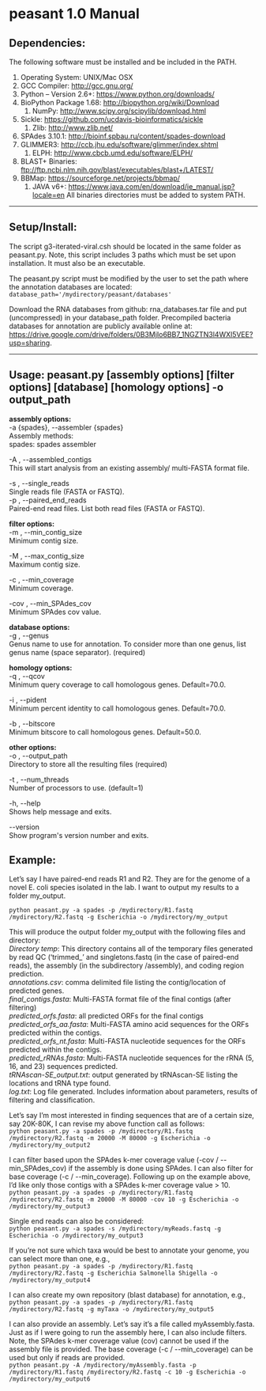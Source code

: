 # peasant 1.0 Manual


## Dependencies: 
The following software must be installed and be included in the PATH.
1. Operating System: UNIX/Mac OSX
2. GCC Compiler: http://gcc.gnu.org/
3. Python – Version 2.6+: https://www.python.org/downloads/
4. BioPython Package 1.68: http://biopython.org/wiki/Download
   1. NumPy: http://www.scipy.org/scipylib/download.html
1. Sickle: https://github.com/ucdavis-bioinformatics/sickle
   1. Zlib: http://www.zlib.net/
1. SPAdes 3.10.1: http://bioinf.spbau.ru/content/spades-download
2. GLIMMER3: http://ccb.jhu.edu/software/glimmer/index.shtml
   1. ELPH: http://www.cbcb.umd.edu/software/ELPH/
1. BLAST+ Binaries: ftp://ftp.ncbi.nlm.nih.gov/blast/executables/blast+/LATEST/
2. BBMap: https://sourceforge.net/projects/bbmap/
   1. JAVA v6+: https://www.java.com/en/download/ie_manual.jsp?locale=en
All binaries directories must be added to system PATH.


*********************************************************************************************
## Setup/Install:
The script g3-iterated-viral.csh should be located in the same folder as peasant.py. Note, this script includes 3 paths which must be set upon installation. It must also be an executable.


The peasant.py script must be modified by the user to set the path where the annotation databases are located:  
`database_path='/mydirectory/peasant/databases'`

Download the RNA databases from github: rna_databases.tar file and put (uncompressed) in your database_path folder.
Precompiled bacteria databases for annotation are publicly available online at: https://drive.google.com/drive/folders/0B3MjIo6BB7_1NGZTN3l4WXl5VEE?usp=sharing.

*********************************************************************************************


## Usage: peasant.py [assembly options] [filter options] [database] [homology options] -o output_path


**assembly options:**  
  -a {spades}, --assembler {spades}  
      Assembly methods:  
            spades: spades assembler  
  
  
  -A <filename>, --assembled_contigs <filename>  
      This will start analysis from an existing assembly/ multi-FASTA format file.  
  
  
  -s <filename>, --single_reads <filename>  
      Single reads file (FASTA or FASTQ).  
  -p <filename> <filename>, --paired_end_reads <filename> <filename>  
      Paired-end read files. List both read files (FASTA or FASTQ).  
 
**filter options:**  
  -m <int>, --min_contig_size <int>  
      Minimum contig size.  
  
  
  -M <int>, --max_contig_size <int>  
      Maximum contig size.  
  
  
  -c <int>, --min_coverage <int>  
      Minimum coverage.  
  
  
  -cov <float>, --min_SPAdes_cov <float>  
      Minimum SPAdes cov value.  
   
**database options:**  
  -g <filename>, --genus <filename>  
      Genus name to use for annotation. To consider more than one genus, list genus name (space separator). (required)  
  
  
**homology options:**  
  -q <float>, --qcov <float>  
      Minimum query coverage to call homologous genes. Default=70.0.  
  
  
  -i <float>, --pident <float>  
      Minimum percent identity to call homologous genes. Default=70.0.  
  
  
  -b <float>, --bitscore <float>  
      Minimum bitscore to call homologous genes. Default=50.0.  
  
  
**other options:**  
 -o <directory>, --output_path <directory>  
      Directory to store all the resulting files (required)  
  
  
  -t <int>, --num_threads <int>  
      Number of processors to use. (default=1)  
  
  
  -h, --help  
      Shows help message and exits.  
  
  
  --version  
      Show program's version number and exits.  
  
  
  
  
## Example:  
Let’s say I have paired-end reads R1 and R2. They are for the genome of a novel E. coli species isolated in the lab. I want to output my results to a folder my_output.
  
`python peasant.py -a spades -p /mydirectory/R1.fastq /mydirectory/R2.fastq -g Escherichia -o /mydirectory/my_output`




This will produce the output folder my_output with the following files and directory:  
*Directory temp*: This directory contains all of the temporary files generated by read QC (‘trimmed_<filename>’ and singletons.fastq (in the case of paired-end reads),  the assembly (in the subdirectory /assembly), and coding region prediction.  
*annotations.csv*: comma delimited file listing the contig/location of predicted genes.  
*final_contigs.fasta*: Multi-FASTA format file of the final contigs (after filtering)  
*predicted_orfs.fasta*: all predicted ORFs for the final contigs  
*predicted_orfs_aa.fasta*: Multi-FASTA amino acid sequences for the ORFs predicted within the contigs.  
*predicted_orfs_nt.fasta*: Multi-FASTA nucleotide sequences for the ORFs predicted within the contigs.  
*predicted_rRNAs.fasta*: Multi-FASTA nucleotide sequences for the rRNA (5, 16, and 23) sequences predicted.  
*tRNAscan-SE_output.txt*: output generated by tRNAscan-SE listing the locations and tRNA type found.  
*log.txt*: Log file generated. Includes information about parameters, results of filtering and classification.  
  
  
  
  
Let’s say I’m most interested in finding sequences that are of a certain size, say 20K-80K, I can revise my above function call as follows:  
`python peasant.py -a spades -p /mydirectory/R1.fastq /mydirectory/R2.fastq -m 20000 -M 80000 -g Escherichia -o /mydirectory/my_output2`


I can filter based upon the SPAdes k-mer coverage value (-cov / --min_SPAdes_cov) if the assembly is done using SPAdes. I can also filter for base coverage (-c / --min_coverage). Following up on the example above, I’d like only those contigs with a SPAdes k-mer coverage value > 10.  
`python peasant.py -a spades -p /mydirectory/R1.fastq /mydirectory/R2.fastq -m 20000 -M 80000 -cov 10 -g Escherichia -o /mydirectory/my_output3`


Single end reads can also be considered:  
`python peasant.py -a spades -s /mydirectory/myReads.fastq -g Escherichia -o /mydirectory/my_output3`


If you’re not sure which taxa would be best to annotate your genome, you can select more than one, e.g.,  
`python peasant.py -a spades -p /mydirectory/R1.fastq /mydirectory/R2.fastq -g Escherichia Salmonella Shigella -o /mydirectory/my_output4`


I can also create my own repository (blast database) for annotation, e.g.,  
`python peasant.py -a spades -p /mydirectory/R1.fastq /mydirectory/R2.fastq -g myTaxa -o /mydirectory/my_output5`


I can also provide an assembly. Let’s say it’s a file called myAssembly.fasta. Just as if I were going to run the assembly here, I can also include filters. Note, the SPAdes k-mer coverage value (cov) cannot be used if the assembly file is provided. The base coverage (-c / --min_coverage) can be used but only if reads are provided.   
`python peasant.py -A /mydirectory/myAssembly.fasta -p /mydirectory/R1.fastq /mydirectory/R2.fastq -c 10 -g Escherichia -o /mydirectory/my_output6`
